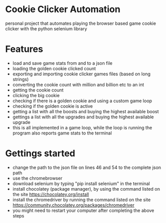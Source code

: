 # Cookie Clicker Automation
personal project that automates playing the browser based game cookie clicker with the python selenium library


# Features

- load and save game stats from and to a json file
- loading the golden cookie clicked count
- exporting and importing cookie clicker games files (based on long strings)
- converting the cookie count with million and billion etc to an int
- getting the cookie count
- clicking the big cookie
- checking if there is a golden cookie and using a custom game loop
- checking if the golden cookie is active
- getting a list with all the boosts and buying the highest available boost
- gettings a list with all the upgrades and buying the highest available upgrade
- this is all implemented in a game loop, while the loop is running the program also reports game stats to the terminal

# Gettings started
- change the path to the json file on lines 46 and 54 to the complete json path
- use the chromebrowser
- download selenium by typing "pip install selenium" in the terminal
- install chocolatey (package manager), by using the command listed on the site
https://chocolatey.org/install
- install the chromedriver by running the command listed on the site
https://community.chocolatey.org/packages/chromedriver
- you might need to restart your computer after completing the above steps
